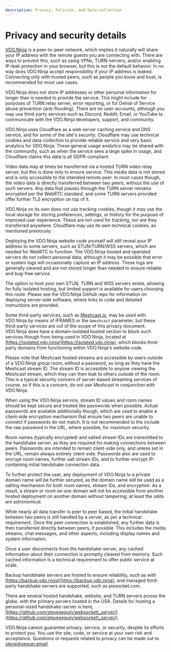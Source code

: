 ```yaml
---
description: Privacy, Policies, and Data-collection
---
```


# Privacy and security details

[VDO.Ninja](https://vdo.ninja/) is a peer-to-peer network, which implies it naturally will share your IP address with the remote guests you are connecting with. There are ways to prevent this, such as using VPNs, TURN-servers, and/or enabling IP-leak protection in your browser, but this is not the default behavior. In no way does VDO.Ninja accept responsibility if your IP address is leaked. Connecting only with trusted peers, such as people you know and trust, is recommended for most use cases.

VDO.Ninja does not store IP addresses or other personal information for longer than is needed to provide the service. This might include for purposes of TURN relay server, error reporting, or for Denial of Service abuse prevention (anti-flooding). There are no user-accounts, although you may use third-party services such as Discord, Reddit, Email, or YouTube to communicate with the VDO.Ninja developers, support, and community.

VDO.Ninja uses Cloudflare as a web server caching service and DNS service, and for some of the site's security. Cloudflare may use technical cookies and data-collection to provide reliable service and very basic analytics for VDO.Ninja. These general usage analytics may be shared with the community, such as when the service sees a large spike in usage, and Cloudflare claims this data is all GDPR-compliant.

Video data may at times be transferred via a hosted TURN video relay server, but this is done only to ensure service. This media data is not stored and is only accessible to the intended remote peer. In most cases though, the video data is directly transferred between two peers, without the use of such servers. Any data that passes through the TURN server remains encrypted per the WebRTC standard, and some TURN servers provided offer further TLS encryption on top of it.

VDO.Ninja on its own does not use tracking cookies, though it may use the local storage for storing preferences, settings, or history for the purpose of improved user experience. These are not used for tracking, nor are they transferred anywhere. Cloudflare may use its own technical cookies, as mentioned previously.

Deploying the VDO.Ninja website code yourself will still reveal your IP address to some servers, such as STUN/TURN/WSS servers, which are needed for WebRTC to function. The VDO.Ninja hosted and operated servers do not collect personal data, although it may be possible that error or system logs will occasionally capture an IP address. These logs are generally cleared and are not stored longer than needed to ensure reliable and bug-free service.

The option to host your own STUN, TURN and WSS servers exists, allowing for fully isolated hosting, but limited support is available for users choosing this route. Please see the VDO.Ninja GitHub repo for information on deploying server-side software, where links to code and detailed instructions are provided.

Some third-party services, such as [Meshcast.io](https://meshcast.io/), may be used with VDO.Ninja by means of IFRAMES or the `&meshcast` parameter, but these third-party services are out of the scope of this privacy document. VDO.Ninja does have a domain-isolated hosted version to block such services though from being used in VDO.Ninja, located at [https://isolated.vdo.ninja](https://isolated.vdo.ninja), which blocks third-party domains from functioning within VDO.Ninja's website code.

Please note that Meshcast hosted streams are accessible by users outside of a VDO.Ninja group room, without a password, so long as they have the Meshcast stream ID. The stream ID is accessible to anyone viewing the Meshcast stream, which they can then leak to others outside of the room. This is a typical security concern of server-based streaming services of course, so if this is a concern, do not use Meshcast in conjunction with VDO.Ninja.

When using the VDO.Ninja service, stream ID values and room names should be kept secure and treated like passwords when possible. Actual passwords are available additionally though, which are used to enable a client-side encryption mechanism that ensure two peers are unable to connect if passwords do not match. It is not recommended to the include the raw password in the URL, where possible, for maximum security.

Room names (typically encrypted) and salted stream IDs are transmitted to the handshake server, as they are required for making connections between peers. Passwords are intended to remain client-side only, and unless set in the URL, remain always entirely client-side. Passwords also are used to encrypt room names, further salt stream IDs, and to further encrypt IP-containing initial handshake connection data.

To further protect the user, any deployment of VDO.Ninja to a private domain name will be further secured, as the domain name will be used as a salting mechanism for both room names, stream IDs, and encryption. As a result, a stream or room on one domain will not be accessible from another hosted deployment on another domain without tampering; at least the odds are astronomical.

While nearly all data transfer is peer to peer based, the initial handshake between two peers is still handled by a server, as per a technical requirement. Once the peer connection is established, any further data is then transferred directly between peers, if possible. This includes the media streams, chat messages, and other aspects, including display names and system information.

Once a user disconnects from the handshake-server, any cached information about their connection is promptly cleared from memory. Such cached information is a technical requirement to offer public service at scale.

Backup handshake servers are hosted to ensure reliability, such as with [https://backup.vdo.ninja](https://backup.vdo.ninja), and managed third-party handshake servers are supported, such as piesocket.com.

There are several hosted handshake, website, and TURN servers across the globe, with the primary servers hosted in the USA. Details for hosting a personal-sized handshake-server is here, [https://github.com/steveseguin/websocket\_server/](https://github.com/steveseguin/websocket\_server/).

VDO.Ninja cannot guarantee privacy, service, or security, despite its efforts to protect you. You use the site, code, or service at your own risk and acceptance. Questions or requests related to privacy can be made out to steve@seguin.email.
